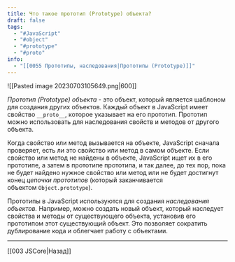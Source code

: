 ```yaml
---
title: Что такое прототип (Prototype) объекта?
draft: false
tags:
  - "#JavaScript"
  - "#object"
  - "#prototype"
  - "#proto"
info:
  - "[[0055 Прототипы, наследования|Прототипы (Prototype)]]"
---
```

![[Pasted image 20230703105649.png|600]]

_Прототип (Prototype) объекта_ - это объект, который является шаблоном для создания других объектов. Каждый объект в JavaScript имеет свойство `__proto__`, которое указывает на его прототип. Прототип можно использовать для наследования свойств и методов от другого объекта.

Когда свойство или метод вызывается на объекте, JavaScript сначала проверяет, есть ли это свойство или метод в самом объекте. Если свойство или метод не найдены в объекте, JavaScript ищет их в его прототипе, а затем в прототипе прототипа, и так далее, до тех пор, пока не будет найдено нужное свойство или метод или не будет достигнут конец _цепочки прототипов_ (который заканчивается объектом `Object.prototype`).

Прототипы в JavaScript используются для создания _наследования объектов._ Например, можно создать новый объект, который наследует свойства и методы от существующего объекта, установив его прототипом этот существующий объект. Это позволяет сократить дублирование кода и облегчает работу с объектами.

---

[[003 JSCore|Назад]]